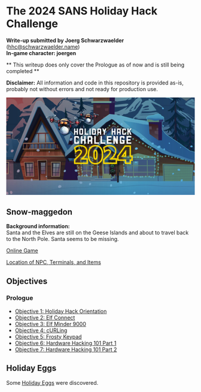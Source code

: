 
# The 2024 SANS Holiday Hack Challenge
**Write-up submitted by Joerg Schwarzwaelder** (hhc@schwarzwaelder.name)  
**In-game character: joergen** 

** This writeup does only cover the Prologue as of now and is still being completed **

**Disclaimer:** All information and code in this repository is provided as-is, probably not without errors and not ready for production use.

![HHC2024 Logo](images/holidayhack2024.png) 

## Snow-maggedon

**Background information:**  
Santa and the Elves are still on the Geese Islands and about to travel back to the North Pole.
Santa seems to be missing.

[Online Game](https://2024.holidayhackchallenge.com/)

[Location of NPC, Terminals, and Items](Directory.md)

## Objectives
### Prologue
 - [Objective 1: Holiday Hack Orientation](Objective-1)
 - [Objective 2: Elf Connect](Objective-2)
 - [Objective 3: Elf Minder 9000](Objective-3)
 - [Objective 4: cURLing](Objective-4)
 - [Objective 5: Frosty Keypad](Objective-5)
 - [Objective 6: Hardware Hacking 101 Part 1](Objective-6)
 - [Objective 7: Hardware Hacking 101 Part 2](Objective-7)


## Holiday Eggs
Some [Holiday Eggs](Holiday%20Eggs.md) were discovered.
<!--stackedit_data:
eyJoaXN0b3J5IjpbMTExOTI3ODY4NywxMDc3MjkxNDMxLC04Nz
IxODM3ODIsOTU3ODk0MzU0LDEzNjMzMzc3NV19
-->